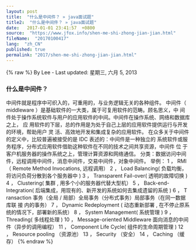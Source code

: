 ```yaml
---
layout: post
title:  "什么是中间件？ » java面试题"
title2:  "什么是中间件？ » java面试题"
date:   2017-01-01 23:41:57  +0800
source:  "https://www.jfox.info/shen-me-shi-zhong-jian-jian.html"
fileName:  "20170100417"
lang:  "zh_CN"
published: true
permalink: "2017/shen-me-shi-zhong-jian-jian.html"
---
```

{% raw %}
By Lee - Last updated: 星期三, 六月 5, 2013

### 什么是中间件？

中间件就是程序中可织入的，可重用的，与业务逻辑无关的各种组件。
中间件（ middleware ）是基础软件的一大类，属于可复用软件的范畴。顾名思义，中 间
件处于操作系统软件与用户的应用软件的中间。中间件在操作系统、网络和数据库之上， 应
用软件的下层，总的作用是为处于自己上层的应用软件提供运行与开发的环境，帮助用户 灵
活、高效地开发和集成复杂的应用软件。
在众多关于中间件的定义中，比较普遍被接受的是 IDC 表述的：中间件是一种独立的
系统软件或服务程序，分布式应用软件借助这种软件在不同的技术之间共享资源，中间件 位
于客户机服务器的操作系统之上，管理计算资源和网络通信。
分类：数据访问中间件，远程调用中间件，消息中间件，交易中间件，对象中间件。
举例：
1 ， RMI （ Remote Method Invocations, 远程调用）
2 ， Load Balancing( 负载均衡，将访问负荷分散到各个服务器中 )
3 ， Transparent Fail-over( 透明的故障切换 )
4 ， Clustering( 集群 , 用多个小的服务器代替大型机）
5 ， Back-end-Integration( 后端集成，用现有的、新开发的系统如何去集成遗留的系统 )
6 ， T ransaction 事务（全局 / 局部）全局事务（分布式事务）局部事务（在同一数据库联 接
内的事务）
7 ， Dynamic Redeployment ( 动态重新部署 , 在不停止原系统的情况下，部署新的系统）
8 ， System Management( 系统管理 )
9 ， Threading( 多线程处理 )
10 ， Message-oriented Middleware 面向消息的中间件（异步的调用编程）
11 ， Component Life Cycle( 组件的生命周期管理 )
12 ， Resource pooling （资源池）
13 ， Security （安全）
14 ， Caching （缓存）
{% endraw %}
